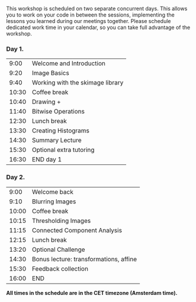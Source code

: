 This workshop is scheduled on two separate concurrent days. This allows you to work on
your code in between the sessions, implementing the lessons you learned
during our meetings together. Please schedule dedicated work time in your
calendar, so you can take full advantage of the workshop.



<div class="row">
  <div class="col-md-6">
    <h3>Day 1. </h3>
    <table class="table table-striped">
      <tr> <td>9:00</td>  <td>Welcome and Introduction </td> </tr>
      <tr> <td>9:20</td>  <td>Image Basics</td></tr>
      <tr> <td>9:40</td>  <td>Working with the skimage library </td> </tr>
      <tr> <td>10:30</td>  <td>Coffee break</td> </tr>
      <tr> <td>10:40</td>  <td>Drawing + </td> </tr>
      <tr> <td>11:40</td>  <td>Bitwise Operations </td> </tr>
      <tr> <td>12:30</td>  <td>Lunch break</td> </tr>
      <tr> <td>13:30</td>  <td>Creating Histograms </td> </tr>
      <tr> <td>14:30</td>  <td>Summary Lecture </td> </tr>
      <tr> <td>15:30</td>  <td>Optional extra tutoring </td> </tr>
      <tr> <td>16:30</td>  <td>END day 1</td> </tr>
    </table>
  </div>


<div class="row">
  <div class="col-md-6">
    <h3>Day 2. </h3>
    <table class="table table-striped">
      <tr> <td>9:00</td>  <td>Welcome back  </td> </tr>
      <tr> <td>9:10</td>  <td>Blurring Images </td></tr>
      <tr> <td>10:00</td>  <td>Coffee break</td> </tr>
      <tr> <td>10:15</td>  <td>Thresholding Images </td> </tr>
      <tr> <td>11:15</td>  <td>Connected Component Analysis </td> </tr>
      <tr> <td>12:15</td>  <td>Lunch break</td> </tr>
      <tr> <td>13:20</td>  <td>Optional Challenge </td> </tr>
      <tr> <td>14:30</td>  <td>Bonus lecture: transformations, affine </td> </tr>
      <tr> <td>15:30</td>  <td>Feedback collection</td> </tr>
      <tr> <td>16:00</td>  <td>END</td> </tr>
    </table>
  </div>
  

<p><b>All times in the schedule are in the CET timezone (Amsterdam time).</b></p>